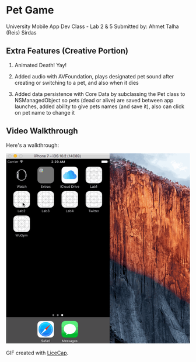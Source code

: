 # Pet Game
University Mobile App Dev Class - Lab 2 & 5
Submitted by: Ahmet Talha (Reis) Sirdas

## Extra Features (Creative Portion)

1) Animated Death! Yay!

2) Added audio with AVFoundation, plays designated pet sound after creating or switching to a pet, and also when it dies

3) Added data persistence with Core Data by subclassing the Pet class to NSManagedObject so pets (dead or alive) are saved between app launches, added ability to give pets names (and save it), also can click on pet name to change it

## Video Walkthrough 

Here's a walkthrough:

<img src='./walkthru2.gif' title='Video Walkthrough' width='' alt='Video Walkthrough' />

GIF created with [LiceCap](http://www.cockos.com/licecap/).
